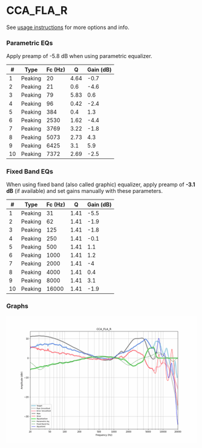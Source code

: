 # CCA_FLA_R
See [usage instructions](https://github.com/jaakkopasanen/AutoEq#usage) for more options and info.

### Parametric EQs
Apply preamp of -5.8 dB when using parametric equalizer.

|   # | Type    |   Fc (Hz) |    Q |   Gain (dB) |
|-----|---------|-----------|------|-------------|
|   1 | Peaking |        20 | 4.64 |        -0.7 |
|   2 | Peaking |        21 | 0.6  |        -4.6 |
|   3 | Peaking |        79 | 5.83 |         0.6 |
|   4 | Peaking |        96 | 0.42 |        -2.4 |
|   5 | Peaking |       384 | 0.4  |         1.3 |
|   6 | Peaking |      2530 | 1.62 |        -4.4 |
|   7 | Peaking |      3769 | 3.22 |        -1.8 |
|   8 | Peaking |      5073 | 2.73 |         4.3 |
|   9 | Peaking |      6425 | 3.1  |         5.9 |
|  10 | Peaking |      7372 | 2.69 |        -2.5 |

### Fixed Band EQs
When using fixed band (also called graphic) equalizer, apply preamp of **-3.1 dB** (if available) and set gains manually with these parameters.

|   # | Type    |   Fc (Hz) |    Q |   Gain (dB) |
|-----|---------|-----------|------|-------------|
|   1 | Peaking |        31 | 1.41 |        -5.5 |
|   2 | Peaking |        62 | 1.41 |        -1.9 |
|   3 | Peaking |       125 | 1.41 |        -1.8 |
|   4 | Peaking |       250 | 1.41 |        -0.1 |
|   5 | Peaking |       500 | 1.41 |         1.1 |
|   6 | Peaking |      1000 | 1.41 |         1.2 |
|   7 | Peaking |      2000 | 1.41 |        -4   |
|   8 | Peaking |      4000 | 1.41 |         0.4 |
|   9 | Peaking |      8000 | 1.41 |         3.1 |
|  10 | Peaking |     16000 | 1.41 |        -1.9 |

### Graphs
![](./CCA_FLA_R.png)

